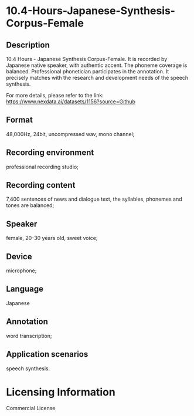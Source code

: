 # 10.4-Hours-Japanese-Synthesis-Corpus-Female


## Description
10.4 Hours - Japanese Synthesis Corpus-Female. It is recorded by Japanese native speaker, with authentic accent. The phoneme coverage is balanced. Professional phonetician participates in the annotation. It precisely matches with the research and development needs of the speech synthesis.

For more details, please refer to the link: https://www.nexdata.ai/datasets/1156?source=Github


## Format
48,000Hz, 24bit, uncompressed wav, mono channel;

## Recording environment
professional recording studio;

## Recording content
7,400 sentences of news and dialogue text, the syllables, phonemes and tones are balanced;

## Speaker
female, 20-30 years old, sweet voice;

## Device
microphone;

## Language
Japanese

## Annotation
word transcription;

## Application scenarios
speech synthesis.

# Licensing Information
Commercial License
